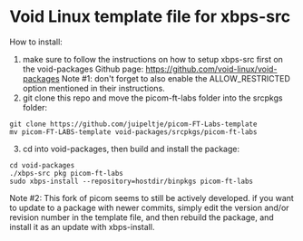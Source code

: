 # Void Linux template file for xbps-src
How to install:
1. make sure to follow the instructions on how to setup xbps-src first on the void-packages Github page: https://github.com/void-linux/void-packages
Note #1: don't forget to also enable the ALLOW_RESTRICTED option mentioned in their instructions.
2. git clone this repo and move the picom-ft-labs folder into the srcpkgs folder:
```
git clone https://github.com/juipeltje/picom-FT-Labs-template
mv picom-FT-LABS-template void-packages/srcpkgs/picom-ft-labs
```
3. cd into void-packages, then build and install the package:
```
cd void-packages
./xbps-src pkg picom-ft-labs
sudo xbps-install --repository=hostdir/binpkgs picom-ft-labs
```
Note #2: This fork of picom seems to still be actively developed. if you want to update to a package with newer commits, simply edit the version and/or revision number in the template file, and then rebuild the package, and install it as an update with xbps-install.
